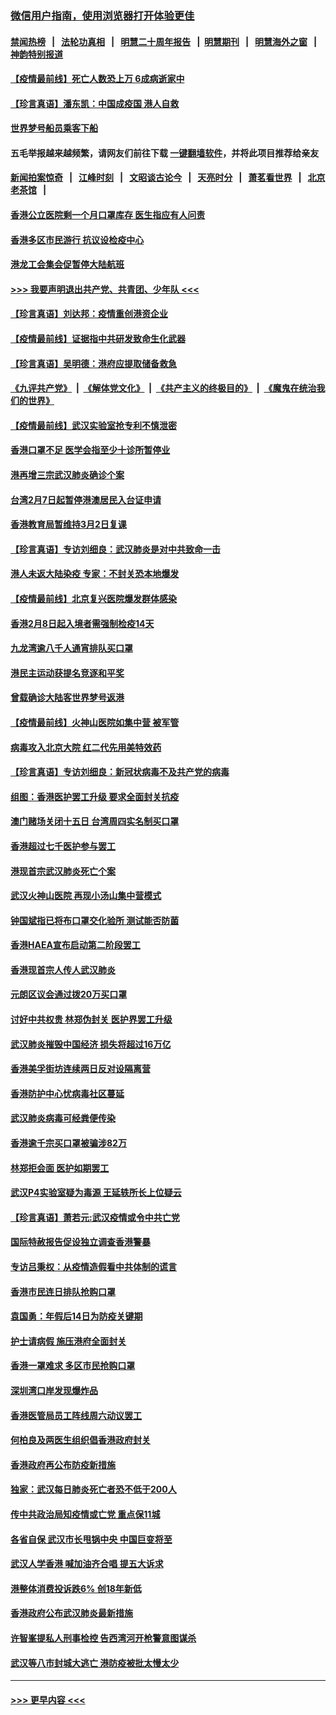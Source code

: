 ### [微信用户指南，使用浏览器打开体验更佳](https://github.com/gfw-breaker/banned-news1/blob/master/indexes/wechat-guide.md?t=0)
#### [禁闻热榜](热点新闻.md?t=0)  &nbsp;&nbsp;|&nbsp;&nbsp; [法轮功真相](https://github.com/gfw-breaker/truth/blob/master/README.md?t=0) &nbsp;&nbsp;|&nbsp;&nbsp; [明慧二十周年报告](https://github.com/gfw-breaker/mh-reports/blob/master/README.md?t=0) &nbsp;&nbsp;|&nbsp;&nbsp;[明慧期刊](https://github.com/gfw-breaker/mh-qikan) &nbsp;&nbsp;|&nbsp;&nbsp; [明慧海外之窗](https://github.com/gfw-breaker/mh-news/blob/master/README.md?t=0) &nbsp;&nbsp;|&nbsp;&nbsp; [神韵特别报道](https://github.com/gfw-breaker/mh-news/blob/master/shenyun.md?t=0)
#### [【疫情最前线】死亡人数恐上万 6成病逝家中](../pages/nsc415/n11856687.md?t=02110111) 
#### [【珍言真语】潘东凯：中国成疫国 港人自救](../pages/nsc415/n11856962.md?t=02110111) 
#### [世界梦号船员乘客下船](../pages/nsc415/n11856883.md?t=02110111) 
#### 五毛举报越来越频繁，请网友们前往下载 [一键翻墙软件](https://github.com/gfw-breaker/ssr-accounts)，并将此项目推荐给亲友
#### [新闻拍案惊奇](https://github.com/gfw-breaker/banned-news1/blob/master/pages/link4.md) &nbsp;&nbsp;|&nbsp;&nbsp; [江峰时刻](https://github.com/gfw-breaker/banned-news1/blob/master/pages/link4.md) &nbsp;&nbsp;|&nbsp;&nbsp; [文昭谈古论今](https://github.com/gfw-breaker/banned-news1/blob/master/pages/link4.md) &nbsp;&nbsp;|&nbsp;&nbsp; [天亮时分](https://github.com/gfw-breaker/banned-news1/blob/master/pages/link4.md) &nbsp;&nbsp;|&nbsp;&nbsp; [萧茗看世界](https://github.com/gfw-breaker/banned-news1/blob/master/pages/link4.md) &nbsp;&nbsp;|&nbsp;&nbsp; [北京老茶馆](https://github.com/gfw-breaker/banned-news1/blob/master/pages/link4.md) &nbsp;&nbsp;|&nbsp;&nbsp; 
#### [香港公立医院剩一个月口罩库存 医生指应有人问责](../pages/nsc415/n11856875.md?t=02110111) 
#### [香港多区市民游行 抗议设检疫中心](../pages/nsc415/n11856866.md?t=02110111) 
#### [港龙工会集会促暂停大陆航班](../pages/nsc415/n11856840.md?t=02110111) 
#### [>>> 我要声明退出共产党、共青团、少年队 <<<](https://github.com/begood0513/goodnews/blob/master/quit/letter.md) 
#### [【珍言真语】刘达邦：疫情重创港资企业](../pages/nsc415/n11854274.md?t=02110111) 
#### [【疫情最前线】证据指中共研发致命生化武器](../pages/nsc415/n11853087.md?t=02110111) 
#### [【珍言真语】吴明德：港府应提取储备救急](../pages/nsc415/n11852734.md?t=02110111) 
#### [《九评共产党》](https://github.com/begood0513/9ping.md/blob/master/README.md) &nbsp;|&nbsp; [《解体党文化》](../../../../jtdwh.md/blob/master/README.md)  &nbsp;|&nbsp; [《共产主义的终极目的》](../../../../gczydzjmd.md/blob/master/README.md) &nbsp;|&nbsp; [《魔鬼在统治我们的世界》](../../../../mgztzwmdsj.md/blob/master/README.md) 
#### [【疫情最前线】武汉实验室抢专利不慎泄密](../pages/nsc415/n11850310.md?t=02110111) 
#### [香港口罩不足 医学会指至少十诊所暂停业](../pages/nsc415/n11850301.md?t=02110111) 
#### [港再增三宗武汉肺炎确诊个案](../pages/nsc415/n11850328.md?t=02110111) 
#### [台湾2月7日起暂停港澳居民入台证申请](../pages/nsc415/n11850304.md?t=02110111) 
#### [香港教育局暂维持3月2日复课](../pages/nsc415/n11850260.md?t=02110111) 
#### [【珍言真语】专访刘细良：武汉肺炎是对中共致命一击](../pages/nsc415/n11849934.md?t=02110111) 
#### [港人未返大陆染疫 专家：不封关恐本地爆发](../pages/nsc415/n11848021.md?t=02110111) 
#### [【疫情最前线】北京复兴医院爆发群体感染](../pages/nsc415/n11847626.md?t=02110111) 
#### [香港2月8日起入境者需强制检疫14天](../pages/nsc415/n11847658.md?t=02110111) 
#### [九龙湾逾八千人通宵排队买口罩](../pages/nsc415/n11847647.md?t=02110111) 
#### [港民主运动获提名竞逐和平奖](../pages/nsc415/n11847633.md?t=02110111) 
#### [曾载确诊大陆客世界梦号返港](../pages/nsc415/n11847608.md?t=02110111) 
#### [【疫情最前线】火神山医院如集中营 被军管](../pages/nsc415/n11847524.md?t=02110111) 
#### [病毒攻入北京大院 红二代先用美特效药](../pages/nsc415/n11847427.md?t=02110111) 
#### [【珍言真语】专访刘细良：新冠状病毒不及共产党的病毒](../pages/nsc415/n11847164.md?t=02110111) 
#### [组图：香港医护罢工升级 要求全面封关抗疫](../pages/nsc415/n11844107.md?t=02110111) 
#### [澳门赌场关闭十五日 台湾周四实名制买口罩](../pages/nsc415/n11845083.md?t=02110111) 
#### [香港超过七千医护参与罢工](../pages/nsc415/n11845051.md?t=02110111) 
#### [港现首宗武汉肺炎死亡个案](../pages/nsc415/n11844998.md?t=02110111) 
#### [武汉火神山医院 再现小汤山集中营模式](../pages/nsc415/n11844763.md?t=02110111) 
#### [钟国斌指已将布口罩交化验所 测试能否防菌](../pages/nsc415/n11842783.md?t=02110111) 
#### [香港HAEA宣布启动第二阶段罢工](../pages/nsc415/n11842723.md?t=02110111) 
#### [香港现首宗人传人武汉肺炎](../pages/nsc415/n11842766.md?t=02110111) 
#### [元朗区议会通过拨20万买口罩](../pages/nsc415/n11842754.md?t=02110111) 
#### [讨好中共权贵 林郑伪封关 医护界罢工升级](../pages/nsc415/n11842359.md?t=02110111) 
#### [武汉肺炎摧毁中国经济 损失将超过16万亿](../pages/nsc415/n11839723.md?t=02110111) 
#### [香港美孚街坊连续两日反对设隔离营](../pages/nsc415/n11839962.md?t=02110111) 
#### [香港防护中心忧病毒社区蔓延](../pages/nsc415/n11839933.md?t=02110111) 
#### [武汉肺炎病毒可经粪便传染](../pages/nsc415/n11839939.md?t=02110111) 
#### [香港逾千宗买口罩被骗涉82万](../pages/nsc415/n11839914.md?t=02110111) 
#### [林郑拒会面 医护如期罢工](../pages/nsc415/n11839892.md?t=02110111) 
#### [武汉P4实验室疑为毒源 王延轶所长上位疑云](../pages/nsc415/n11835543.md?t=02110111) 
#### [【珍言真语】萧若元:武汉疫情或令中共亡党](../pages/nsc415/n11829394.md?t=02110111) 
#### [国际特赦报告促设独立调查香港警暴](../pages/nsc415/n11833845.md?t=02110111) 
#### [专访吕秉权：从疫情造假看中共体制的谎言](../pages/nsc415/n11833813.md?t=02110111) 
#### [香港市民连日排队抢购口罩](../pages/nsc415/n11833794.md?t=02110111) 
#### [袁国勇：年假后14日为防疫关键期](../pages/nsc415/n11831088.md?t=02110111) 
#### [护士请病假 施压港府全面封关](../pages/nsc415/n11831030.md?t=02110111) 
#### [香港一罩难求 多区市民抢购口罩](../pages/nsc415/n11831002.md?t=02110111) 
#### [深圳湾口岸发现爆炸品](../pages/nsc415/n11828802.md?t=02110111) 
#### [香港医管局员工阵线周六动议罢工](../pages/nsc415/n11828762.md?t=02110111) 
#### [何柏良及两医生组织倡香港政府封关](../pages/nsc415/n11828749.md?t=02110111) 
#### [香港政府再公布防疫新措施](../pages/nsc415/n11828716.md?t=02110111) 
#### [独家：武汉每日肺炎死亡者恐不低于200人](../pages/nsc415/n11828240.md?t=02110111) 
#### [传中共政治局知疫情或亡党 重点保11城](../pages/nsc415/n11828145.md?t=02110111) 
#### [各省自保 武汉市长甩锅中央 中国巨变将至](../pages/nsc415/n11828021.md?t=02110111) 
#### [武汉人学香港 喊加油齐合唱 提五大诉求](../pages/nsc415/n11827046.md?t=02110111) 
#### [港整体消费投诉跌6% 创18年新低](../pages/nsc415/n11817280.md?t=02110111) 
#### [香港政府公布武汉肺炎最新措施](../pages/nsc415/n11817152.md?t=02110111) 
#### [许智峯提私人刑事检控 告西湾河开枪警意图谋杀](../pages/nsc415/n11817132.md?t=02110111) 
#### [武汉等八市封城大逃亡 港防疫被批太慢太少](../pages/nsc415/n11817058.md?t=02110111) 

----
#### [ >>> 更早内容 <<< ](../indexes/nsc415-earlier.md)
